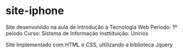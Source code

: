 # site-iphone
Site desenvolvido na aula de Introdução à Tecnologia Web
Período: 1º peíodo
Curso: Sistema de Informação
Insttiituição: Unirios

Site Implementado com HTML e CSS, ultilizando a biblioteca  Jquery
